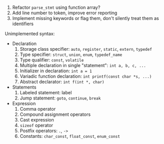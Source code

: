 1. Refactor `parse_stmt` using function array?
2. Add line number to token, improve error reporting
3. Implement missing keywords or flag them, don't silently treat them
   as identifiers

Unimplemented syntax:
- Declaration
    1. Storage class specifier: `auto`, `register`, `static`, `extern`, `typedef`
    2. Type specifier: `struct`, `union`, `enum`, `typedef_name`
    3. Type qualifier: `const`, `volatile`
    4. Multiple declaration in single "statement": `int a, b, c, ...`
    5. Initializer in declaration: `int a = 1`
    6. Variadic function declaration: `int printf(const char *s, ...)`
    7. Abstract declarator: `int f(int *, char)`
- Statements
    1. Labeled statement: label
    2. Jump statement: `goto`, `continue`, `break`
- Expression
    1. Comma operator
    2. Compound assignment operators
    3. Cast expression
    4. `sizeof` operator
    5. Postfix operators: `.`, `->`
    6. Constants: `char_const`, `float_const`, `enum_const`
